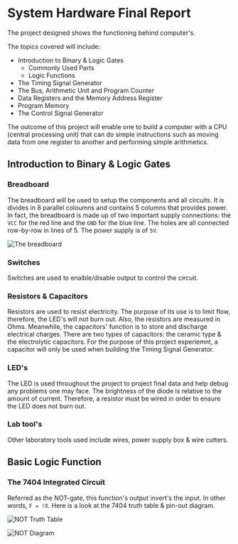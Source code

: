 # System Hardware Final Report

The project designed shows the functioning behind computer's.

The topics covered will include:

- Introduction to Binary & Logic Gates
  - Commonly Used Parts
  - Logic Functions
- The Timing Signal Generator
- The Bus, Arithmetic Unit and Program Counter
- Data Registers and the Memory Address Register
- Program Memory
- The Control Signal Generator

The outcome of this project will enable one to build a computer with a CPU (central processing unit) that can do simple
instructions such as moving data from one register to another and performing simple arithmetics.
## Introduction to Binary & Logic Gates


### Breadboard
   The breadboard will be used to setup the components and all circuits. It is divides in 8 parallel coloumns and contains 5 columns that
   provides power. In fact, the breadboard is made up of two important supply connections: the `VCC` for the red
   line and the `GND` for the blue line. The holes are all connected row-by-row in lines of 5. The power supply is of `5V`.

![The breadboard](https://education.ti.com/html/webhelp/EG_Innovator/EN/content/eg_innovsys/_images/m_breadboard/breadboard_front_ti_333x221.png)

### Switches
Switches are used to enalble/disable output to control the circuit. 

### Resistors & Capacitors
Resistors are used to resist electricity. The purpose of its use is to limit flow, therefore, the LED's will not burn out. Also, the resistors are measured in Ohms. Meanwhile, the capacitors' function is to store and discharge electrical charges. There are two types of capacitors: the ceramic type & the electrolytic capacitors. For the purpose of this project experiemnt, a capacitor will only be used when building the Timing Signal Generator.

### LED's
The LED is used throughout the project to project final data and help debug any problems one may face. The brightness of the diode is relative to the amount of current. Therefore, a resistor must be wired in order to ensure the LED does not burn out.

### Lab tool's
Other laboratory tools used include wires, power supply box & wire cutters.

## Basic Logic Function
### The 7404 Integrated Circuit
Referred as the NOT-gate, this function's output invert's the input. In other words, `F = !X`. Here is a look at the 7404 truth table & pin-out diagram.


![NOT Truth Table](http://www.ccgscomputerscience.co.uk/students/courses/KS3/LEVEL2/datarep/html/images/notgate.png)

![NOT Diagram](https://gyazo.com/c8c008d94646170816c8277681732e82)


